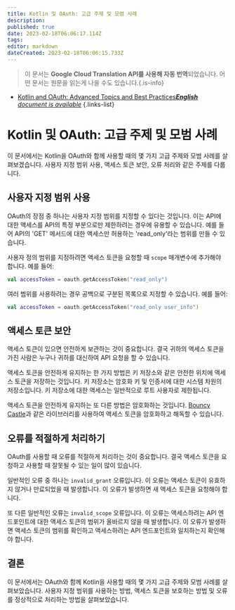 ```yaml
---
title: Kotlin 및 OAuth: 고급 주제 및 모범 사례
description: 
published: true
date: 2023-02-18T06:06:17.114Z
tags: 
editor: markdown
dateCreated: 2023-02-18T06:06:15.733Z
---
```


> 이 문서는 **Google Cloud Translation API를 사용해 자동 번역**되었습니다.
어떤 문서는 원문을 읽는게 나을 수도 있습니다.{.is-info}



- [Kotlin and OAuth: Advanced Topics and Best Practices***English** document is available*](/en/Knowledge-base/Kotlin/kotlin-and-oauth-advanced-topics-and-best-practices)
{.links-list}


# Kotlin 및 OAuth: 고급 주제 및 모범 사례

이 문서에서는 Kotlin을 OAuth와 함께 사용할 때의 몇 가지 고급 주제와 모범 사례를 살펴보겠습니다. 사용자 지정 범위 사용, 액세스 토큰 보안, 오류 처리와 같은 주제를 다룹니다.

## 사용자 지정 범위 사용

OAuth의 장점 중 하나는 사용자 지정 범위를 지정할 수 있다는 것입니다. 이는 API에 대한 액세스를 API의 특정 부분으로만 제한하려는 경우에 유용할 수 있습니다. 예를 들어 API의 'GET' 메서드에 대한 액세스만 허용하는 'read_only'라는 범위를 만들 수 있습니다.

사용자 정의 범위를 지정하려면 액세스 토큰을 요청할 때 `scope` 매개변수에 추가해야 합니다. 예를 들어:

```kotlin
val accessToken = oauth.getAccessToken("read_only")
```

여러 범위를 사용하려는 경우 공백으로 구분된 목록으로 지정할 수 있습니다. 예를 들어:

```kotlin
val accessToken = oauth.getAccessToken("read_only user_info")
```

## 액세스 토큰 보안

액세스 토큰이 있으면 안전하게 보관하는 것이 중요합니다. 결국 귀하의 액세스 토큰을 가진 사람은 누구나 귀하를 대신하여 API 요청을 할 수 있습니다.

액세스 토큰을 안전하게 유지하는 한 가지 방법은 키 저장소와 같은 안전한 위치에 액세스 토큰을 저장하는 것입니다. 키 저장소는 암호화 키 및 인증서에 대한 시스템 차원의 저장소입니다. 키 저장소에 대한 액세스는 일반적으로 루트 사용자로 제한됩니다.

액세스 토큰을 안전하게 유지하는 또 다른 방법은 암호화하는 것입니다. [Bouncy Castle](https://www.bouncycastle.org/)과 같은 라이브러리를 사용하여 액세스 토큰을 암호화하고 해독할 수 있습니다.

## 오류를 적절하게 처리하기

OAuth를 사용할 때 오류를 적절하게 처리하는 것이 중요합니다. 결국 액세스 토큰을 요청하고 사용할 때 잘못될 수 있는 일이 많이 있습니다.

일반적인 오류 중 하나는 `invalid_grant` 오류입니다. 이 오류는 액세스 토큰이 유효하지 않거나 만료되었을 때 발생합니다. 이 오류가 발생하면 새 액세스 토큰을 요청해야 합니다.

또 다른 일반적인 오류는 `invalid_scope` 오류입니다. 이 오류는 액세스하려는 API 엔드포인트에 대한 액세스 토큰의 범위가 올바르지 않을 때 발생합니다. 이 오류가 발생하면 액세스 토큰의 범위를 확인하고 액세스하려는 API 엔드포인트와 일치하는지 확인해야 합니다.

## 결론

이 문서에서는 OAuth와 함께 Kotlin을 사용할 때의 몇 가지 고급 주제와 모범 사례를 살펴보았습니다. 사용자 지정 범위를 사용하는 방법, 액세스 토큰을 보호하는 방법 및 오류를 정상적으로 처리하는 방법을 살펴보았습니다.
